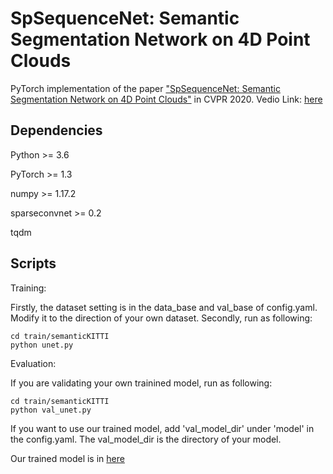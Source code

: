 # SpSequenceNet: Semantic Segmentation Network on 4D Point Clouds

PyTorch implementation of the paper ["SpSequenceNet: Semantic Segmentation Network on 4D Point Clouds"](https://openaccess.thecvf.com/content_CVPR_2020/html/Shi_SpSequenceNet_Semantic_Segmentation_Network_on_4D_Point_Clouds_CVPR_2020_paper.html) in CVPR 2020. Vedio Link: [here](https://drive.google.com/file/d/1HYnPqdDZn0cphLkptWlhhFe6PlWCPeNt/view?usp=sharing)


## Dependencies

Python >= 3.6

PyTorch >= 1.3

numpy >= 1.17.2

sparseconvnet >= 0.2

tqdm

## Scripts

Training:

Firstly, the dataset setting is in the data_base and val_base of config.yaml.
Modify it to the direction of your own dataset.
Secondly, run as following:

```
cd train/semanticKITTI
python unet.py
```

Evaluation:

If you are validating your own trainined model, run as following:

```
cd train/semanticKITTI
python val_unet.py
```

If you want to use our trained model, add 'val_model_dir' under 'model' in the config.yaml.
The val_model_dir is the directory of your model.

Our trained model is in [here](https://drive.google.com/file/d/1mgOg9bsozfiXxc5EhtpVAbIcg1BXAbDu/view?usp=sharing)



